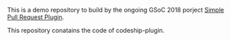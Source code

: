 This is a demo repository to build by the ongoing GSoC 2018 porject [Simple Pull Request Plugin](https://github.com/jenkinsci/simple-pull-request-job-plugin/).

This repository conatains the code of codeship-plugin.
